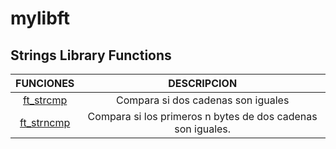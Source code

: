 # mylibft

## Strings Library Functions
|FUNCIONES|DESCRIPCION|
|:-:|:-:|
|[ft_strcmp](https://github.com/Sant-TIG/mylibft/blob/master/ft_strcmp.c)|Compara si dos cadenas son iguales|
|[ft_strncmp](https://github.com/Sant-TIG/mylibft/blob/master/ft_strncmp.c)|Compara si los primeros n bytes de dos cadenas son iguales.|
